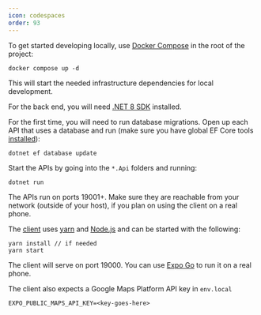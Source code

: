 ```yaml
---
icon: codespaces
order: 93
---
```


To get started developing locally, use [Docker Compose](https://docs.docker.com/compose/) in the root of the project:

```
docker compose up -d
```

This will start the needed infrastructure dependencies for local development.

For the back end, you will need [.NET 8 SDK](https://dotnet.microsoft.com/en-us/download) installed.

For the first time, you will need to run database migrations. Open up each API that uses a database and run (make sure you have global EF Core tools [installed](https://learn.microsoft.com/en-us/ef/core/cli/dotnet#installing-the-tools)):

```
dotnet ef database update
```

Start the APIs by going into the `*.Api` folders and running:

```
dotnet run
```

The APIs run on ports 19001+. Make sure they are reachable from your network (outside of your host), if you plan on using the client on a real phone.  

The [client](https://github.com/BenasB/compooler/tree/main/services/client) uses [yarn](https://yarnpkg.com/) and [Node.js](https://nodejs.org/en) and can be started with the following:

```
yarn install // if needed
yarn start
```

The client will serve on port 19000. You can use [Expo Go](https://expo.dev/client) to run it on a real phone.

The client also expects a Google Maps Platform API key in `env.local`

```
EXPO_PUBLIC_MAPS_API_KEY=<key-goes-here>
```
